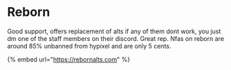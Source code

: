 # Reborn

Good support, offers replacement of alts if any of them dont work, you just dm one of the staff members on their discord. Great rep. Nfas on reborn are around 85% unbanned from hypixel and are only 5 cents.



{% embed url="https://rebornalts.com" %}



